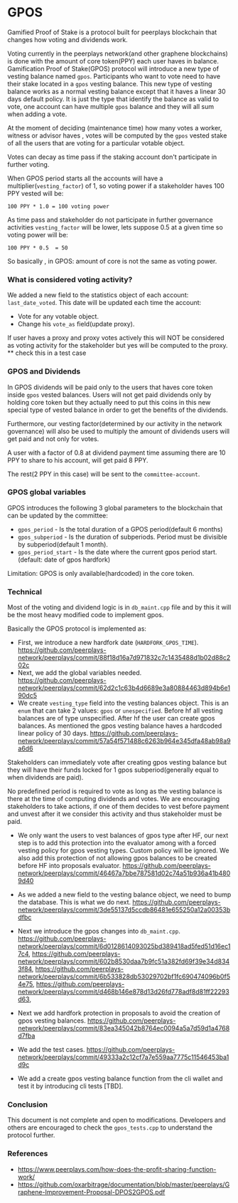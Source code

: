 
# GPOS

Gamified Proof of Stake is a protocol built for peerplays blockchain that changes how voting and dividends work.

Voting currently in the peerplays network(and other graphene blockchains) is done with the amount of core token(PPY) each user haves in balance. Gamification Proof of Stake(GPOS) protocol will introduce a new type of vesting balance named `gpos`. Participants who want to vote need to have their stake located in a `gpos` vesting balance. This new type of vesting balance works as a normal vesting balance except that it haves a linear 30 days default policy. It is just the type that identify the balance as valid to vote, one account can have multiple `gpos` balance and they will all sum when adding a vote.

At the moment of deciding (maintenance time) how many votes a worker, witness or advisor haves , votes will be computed by the `gpos` vested stake of all the users that are voting for a particular votable object.

Votes can decay as time pass if the staking account don't participate in further voting.

When GPOS period starts all the accounts will have a multiplier(`vesting_factor`) of 1, so voting power if a stakeholder haves 100 PPY vested will be:

`100 PPY * 1.0 = 100 voting power`

As time pass and stakeholder do not participate in further governance activities `vesting_factor` will be lower, lets suppose 0.5 at a given time so voting power will be:

`100 PPY * 0.5  = 50`

So basically , in GPOS: amount of core is not the same as voting power.

### What is considered voting activity?

We added a new field to the statistics object of each account: `last_date_voted`. This date will be updated each time the account:

- Vote for any votable object.
- Change his `vote_as` field(update proxy).

If user haves a proxy and proxy votes actively this will NOT be considered as voting activity for the stakeholder but yes will be computed to the proxy. ** check this in a test case

### GPOS and Dividends

In GPOS dividends will be paid only to the users that haves core token inside `gpos` vested balances. Users will not get paid dividends only by holding core token but they actually need to put this coins in this new special type of vested balance in order to get the benefits of the dividends.

Furthermore, our vesting factor(determined by our activity in the network governance) will also be used to multiply the amount of dividends users will get paid and not only for votes.

A user with a factor of 0.8 at dividend payment time assuming there are 10 PPY to share to his account, will get paid 8 PPY. 

The rest(2 PPY in this case) will be sent to the `committee-account`.

### GPOS global variables

GPOS introduces the following 3 global parameters to the blockchain that can be updated by the committee:


- `gpos_period` - Is the total duration of a GPOS period(default 6 months)
- `gpos_subperiod` - Is the duration of subperiods. Period must be divisible by subperiod(default 1 month).
- `gpos_period_start` - Is the date where the current gpos period start.(default: date of gpos hardfork)

Limitation: GPOS is only available(hardcoded) in the core token.

### Technical

Most of the voting and dividend logic is in `db_maint.cpp` file and by this it will be the most heavy modified code to implement gpos. 

Basically the GPOS protocol is implemented as:

- First, we introduce a new hardfork date (`HARDFORK_GPOS_TIME`). https://github.com/peerplays-network/peerplays/commit/88f18d16a7d971832c7c1435488d1b02d88c202c
- Next, we add the global variables needed. https://github.com/peerplays-network/peerplays/commit/62d2c1c63b4d6689e3a80884463d894b6e190dc5
- We create `vesting_type` field into the vesting balances object.  This is an `enum` that can take 2 values: `gpos` or `unespecified`. Before hf all vesting balances are of type unspecified. After hf the user can create gpos balances. As mentioned the gpos vesting balance haves a hardcoded linear policy of 30 days. https://github.com/peerplays-network/peerplays/commit/57a54f571488c6263b964e345dfa48ab98a9a6d6

Stakeholders can immediately vote after creating gpos vesting balance but they will have their funds locked for 1 gpos subperiod(generally equal to when dividends are paid).

No predefined period is required to vote as long as the vesting balance is there at the time of computing dividends and votes. We are encouraging stakeholders to take actions, if one of them decides to vest before payment and unvest after it we consider this activity and thus stakeholder must be paid.


- We only want the users to vest balances of gpos type after HF, our next step is to add this protection into the evaluator among with a forced vesting policy for gpos vesting types. Custom policy will be ignored. We also add this protection of not allowing gpos balances to be  created before HF into proposals evaluator. https://github.com/peerplays-network/peerplays/commit/46467a7bbe787581d02c74a51b936a41b4809d40

- As we added a new field to the vesting balance object, we need to bump the database. This is what we do next. https://github.com/peerplays-network/peerplays/commit/3de55137d5ccdb86481e655250a12a00353bdfbc

- Next we introduce the gpos changes into `db_maint.cpp`. https://github.com/peerplays-network/peerplays/commit/6d0128614093025bd389418ad5fed51d16ec17c4, https://github.com/peerplays-network/peerplays/commit/602b8530daa7b9fc51a382fd69f39e34d8343f84, https://github.com/peerplays-network/peerplays/commit/6b533828db53029702bf1fc690474096b0f54e75, https://github.com/peerplays-network/peerplays/commit/d468b146e878d13d26fd778adf8d81ff22293d63, 

- Next we add hardfork protection in proposals to avoid the creation of gpos vesting balances. https://github.com/peerplays-network/peerplays/commit/83ea345042b8764ec0094a5a7d59d1a4768d7fba

- We add the test cases. https://github.com/peerplays-network/peerplays/commit/49333a2c12cf7a7e559aa7775c11546453ba1d9c

- We add a create gpos vesting balance function from the cli wallet and test it by introducing cli tests [TBD].

### Conclusion

This document is not complete and open to modifications. Developers and others are encouraged to check the `gpos_tests.cpp` to understand the protocol further.

### References

- https://www.peerplays.com/how-does-the-profit-sharing-function-work/
- https://github.com/oxarbitrage/documentation/blob/master/peerplays/Graphene-Improvement-Proposal-DPOS2GPOS.pdf
